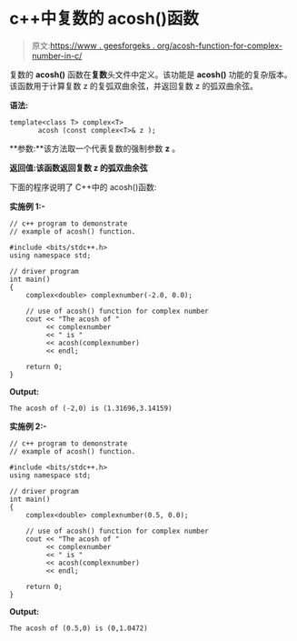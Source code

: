 # c++中复数的 acosh()函数

> 原文:[https://www . geesforgeks . org/acosh-function-for-complex-number-in-c/](https://www.geeksforgeeks.org/acosh-function-for-complex-number-in-c/)

复数的 **acosh()** 函数在**复数**头文件中定义。该功能是 **acosh()** 功能的复杂版本。该函数用于计算复数 z 的复弧双曲余弦，并返回复数 z 的弧双曲余弦。

**语法:**

```
template<class T> complex<T> 
       acosh (const complex<T>& z );

```

**参数:**该方法取一个代表复数的强制参数 **z** 。

**返回值:**该函数返回复数 z 的**弧双曲余弦**

下面的程序说明了 C++中的 acosh()函数:

**实施例 1:-**

```
// c++ program to demonstrate
// example of acosh() function.

#include <bits/stdc++.h>
using namespace std;

// driver program
int main()
{
    complex<double> complexnumber(-2.0, 0.0);

    // use of acosh() function for complex number
    cout << "The acosh of "
         << complexnumber
         << " is "
         << acosh(complexnumber)
         << endl;

    return 0;
}
```

**Output:**

```
The acosh of (-2,0) is (1.31696,3.14159)

```

**实施例 2:-**

```
// c++ program to demonstrate
// example of acosh() function.

#include <bits/stdc++.h>
using namespace std;

// driver program
int main()
{
    complex<double> complexnumber(0.5, 0.0);

    // use of acosh() function for complex number
    cout << "The acosh of "
         << complexnumber
         << " is "
         << acosh(complexnumber)
         << endl;

    return 0;
}
```

**Output:**

```
The acosh of (0.5,0) is (0,1.0472)

```